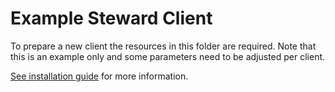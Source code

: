 # Example Steward Client

To prepare a new client the resources in this folder are required.
Note that this is an example only and some parameters need to be adjusted per client.

[See installation guide](../../docs/install/README.md) for more information.